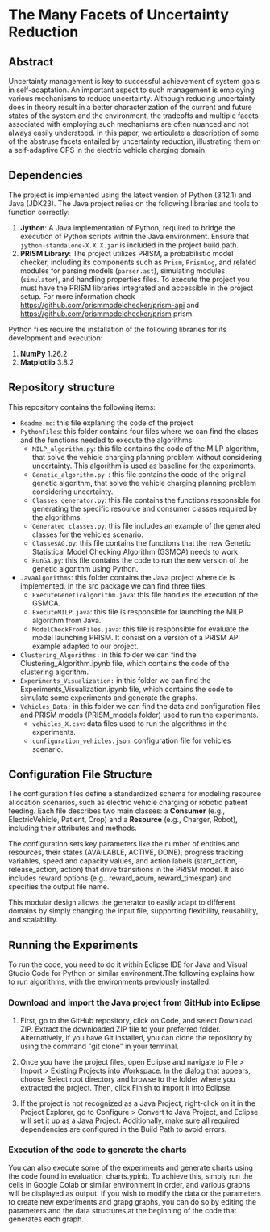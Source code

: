 # The Many Facets of Uncertainty Reduction

## Abstract
Uncertainty management is key to successful achievement of system goals in self-adaptation. An important aspect to such management is employing various mechanisms to reduce uncertainty. Although reducing uncertainty does in theory result in a better characterization of the current and future states of the system and the environment, the tradeoffs and multiple facets associated with employing such mechanisms are often nuanced and not always easily understood. In this paper, we articulate a description of some of the abstruse facets entailed by uncertainty reduction, illustrating them on a self-adaptive CPS in the electric vehicle charging domain.

## Dependencies

The project is implemented using the latest version of Python (3.12.1) and Java (JDK23). 
The Java project relies on the following libraries and tools to function correctly:
1. **Jython**: A Java implementation of Python, required to bridge the execution of Python scripts within the Java environment. Ensure that `jython-standalone-X.X.X.jar` is included in the project build path.
2. **PRISM Library**: The project utilizes PRISM, a probabilistic model checker, including its components such as `Prism`, `PrismLog`, and related modules for parsing models (`parser.ast`), simulating modules (`simulator`), and handling properties files. To execute the project you must have the PRISM libraries integrated and accessible in the project setup. For more information check https://github.com/prismmodelchecker/prism-api and https://github.com/prismmodelchecker/prism prism.

Python files require the installation of the following libraries for its development and execution:
1. **NumPy** 1.26.2
2. **Matplotlib** 3.8.2

## Repository structure
This repository contains the following items:
* `Readme.md`: this file explaning the code of the project
* `PythonFiles`: this folder contains four files where we can find the clases and the functions needed to execute the algorithms.  
  * `MILP_algorithm.py`: this file contains the code of the MILP algorithm, that solve the vehicle charging planning problem without considering uncertainty. This algorithm is used as baseline for the experiments.
  * `Genetic_algorithm.py `: this file contains the code of the original genetic algorithm, that solve the vehicle charging planning problem considering uncertainty.
  * `Classes_generator.py`: this file contains the functions responsible for generating the specific resource and consumer classes required by the algorithms.
  * `Generated_classes.py`: this file includes an example of the generated classes for the vehicles scenario.
  * `ClassesAG.py`: this file contains the functions that the new Genetic Statistical Model Checking Algorithm (GSMCA) needs to work.
  * `RunGA.py`: this file contains the code to run the new version of the genetic algorithm using Python.
* `JavaAlgorithms`: this folder contains the Java project where de  is implemented. In the src package we can find three files:
  * `ExecuteGeneticAlgorithm.java`: this file handles the execution of the GSMCA.
  * `ExecuteMILP.java`: this file is responsible for launching the MILP algorithm from Java.
  * `ModelCheckFromFiles.java`: this file is responsible for evaluate the model launching PRISM. It consist on a version of a PRISM API example adapted to our project.
* `Clustering_Algorithms:` in this folder we can find the Clustering_Algorithm.ipynb file, which contains the code of the clustering algorithm.
* `Experiments_Visualization:` in this folder we can find the Experiments_Visualization.ipynb file, which contains the code to simulate some experiments and generate the graphs.
* `Vehicles_Data:` in this folder we can find the data and configuration files and PRISM models (PRISM_models folder) used to run the experiments.
  * `vehicles_X.csv`: data files used to run the algorithms in the experiments.
  * `configuration_vehicles.json`: configuration file for vehicles scenario.

## Configuration File Structure
The configuration files define a standardized schema for modeling resource allocation scenarios, such as electric vehicle charging or robotic patient feeding. Each file describes two main classes: a **Consumer** (e.g., ElectricVehicle, Patient, Crop) and a **Resource** (e.g., Charger, Robot), including their attributes and methods.

The configuration sets key parameters like the number of entities and resources, their states (AVAILABLE, ACTIVE, DONE), progress tracking variables, speed and capacity values, and action labels (start_action, release_action, action) that drive transitions in the PRISM model. It also includes reward options (e.g., reward_acum, reward_timespan) and specifies the output file name.

This modular design allows the generator to easily adapt to different domains by simply changing the input file, supporting flexibility, reusability, and scalability.

## Running the Experiments
To run the code, you need to do it within Eclipse IDE for Java and Visual Studio Code for Python or similar environment.The following explains how to run algorithms, with the environments previously installed:

### Download and import the Java project from GitHub into Eclipse
1. First, go to the GitHub repository, click on Code, and select Download ZIP. Extract the downloaded ZIP file to your preferred folder. Alternatively, if you have Git installed, you can clone the repository by using the command "git clone" <repository URL> in your terminal.

2. Once you have the project files, open Eclipse and navigate to File > Import > Existing Projects into Workspace. In the dialog that appears, choose Select root directory and browse to the folder where you extracted the project. Then, click Finish to import it into Eclipse.

3. If the project is not recognized as a Java Project, right-click on it in the Project Explorer, go to Configure > Convert to Java Project, and Eclipse will set it up as a Java Project. Additionally, make sure all required dependencies are configured in the Build Path to avoid errors.

### Execution of the code to generate the charts
You can also execute some of the experiments and generate charts using the code found in evaluation_charts.ypinb. To achieve this, simply run the cells in Google Colab or similar environment in order, and various graphs will be displayed as output. If you wish to modify the data or the parameters to create new experiments and grapg graphs, you can do so by editing the parameters and the data structures at the beginning of the code that generates each graph.

